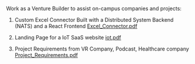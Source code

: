Work as a Venture Builder to assist on-campus companies and projects:

1) Custom Excel Connector Built with a Distributed System Backend (NATS) and a React Frontend 
[Excel_Connector.pdf](https://github.com/ArkashJ/Entrepreneurship_Projects/files/13910882/Excel_Connector.pdf)

2) Landing Page for a IoT SaaS website
[iot.pdf](https://github.com/ArkashJ/Entrepreneurship_Projects/files/13910886/iot.pdf)

3) Project Requirements from VR Company, Podcast, Healthcare company
[Project_Requirements.pdf](https://github.com/ArkashJ/Entrepreneurship_Projects/files/13910888/Project_Requirements.pdf)

